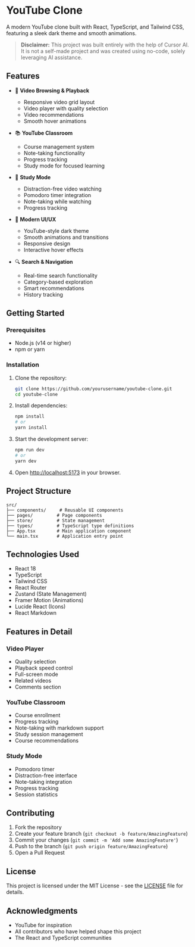 # YouTube Clone

A modern YouTube clone built with React, TypeScript, and Tailwind CSS, featuring a sleek dark theme and smooth animations.

> **Disclaimer:** This project was built entirely with the help of Cursor AI. It is not a self-made project and was created using no-code, solely leveraging AI assistance.

## Features

- 🎥 **Video Browsing & Playback**
  - Responsive video grid layout
  - Video player with quality selection
  - Video recommendations
  - Smooth hover animations

- 📚 **YouTube Classroom**
  - Course management system
  - Note-taking functionality
  - Progress tracking
  - Study mode for focused learning

- 🎯 **Study Mode**
  - Distraction-free video watching
  - Pomodoro timer integration
  - Note-taking while watching
  - Progress tracking

- 🎨 **Modern UI/UX**
  - YouTube-style dark theme
  - Smooth animations and transitions
  - Responsive design
  - Interactive hover effects

- 🔍 **Search & Navigation**
  - Real-time search functionality
  - Category-based exploration
  - Smart recommendations
  - History tracking

## Getting Started

### Prerequisites

- Node.js (v14 or higher)
- npm or yarn

### Installation

1. Clone the repository:
   ```bash
   git clone https://github.com/yourusername/youtube-clone.git
   cd youtube-clone
   ```

2. Install dependencies:
   ```bash
   npm install
   # or
   yarn install
   ```

3. Start the development server:
   ```bash
   npm run dev
   # or
   yarn dev
   ```

4. Open [http://localhost:5173](http://localhost:5173) in your browser.

## Project Structure

```
src/
├── components/     # Reusable UI components
├── pages/         # Page components
├── store/         # State management
├── types/         # TypeScript type definitions
├── App.tsx        # Main application component
└── main.tsx       # Application entry point
```

## Technologies Used

- React 18
- TypeScript
- Tailwind CSS
- React Router
- Zustand (State Management)
- Framer Motion (Animations)
- Lucide React (Icons)
- React Markdown

## Features in Detail

### Video Player
- Quality selection
- Playback speed control
- Full-screen mode
- Related videos
- Comments section

### YouTube Classroom
- Course enrollment
- Progress tracking
- Note-taking with markdown support
- Study session management
- Course recommendations

### Study Mode
- Pomodoro timer
- Distraction-free interface
- Note-taking integration
- Progress tracking
- Session statistics

## Contributing

1. Fork the repository
2. Create your feature branch (`git checkout -b feature/AmazingFeature`)
3. Commit your changes (`git commit -m 'Add some AmazingFeature'`)
4. Push to the branch (`git push origin feature/AmazingFeature`)
5. Open a Pull Request

## License

This project is licensed under the MIT License - see the [LICENSE](LICENSE) file for details.

## Acknowledgments

- YouTube for inspiration
- All contributors who have helped shape this project
- The React and TypeScript communities

